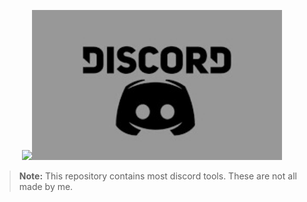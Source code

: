 <p align="center"><img src="<p align="center"><img src="https://raw.githubusercontent.com/Euphorias-Cabin/All-Discord-Tools/main/Untitled.jpg" width="400">

> **Note:** This repository contains most discord tools. These are not all made by me.



